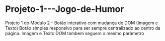 # Projeto-1---Jogo-de-Humor
Projeto 1 do Módulo 2 - Botão interativo com mudança de DOM (Imagem e Texto) 
Botão simples responsivo para ser sempre centralizado ao centro da página. 
Imagem e Texto DOM tambem seguem o mesmo parâmetro
